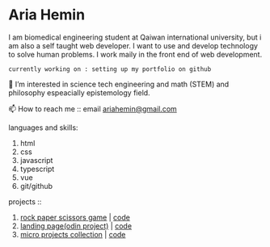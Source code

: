 <h1>Aria Hemin</h1>
I am biomedical engineering student at Qaiwan international university, but i am also a self taught web developer. I want to use and develop technology to solve human problems. I work maily in the front end of web development.

```currently working on : setting up my portfolio on github```

👀 I’m interested in 
science tech engineering and math (STEM) 
and philosophy espeacially epistemology field.

📫 How to reach me :: email ariahemin@gmail.com

languages and skills:
1. html 
2. css
3. javascript
4. typescript
5. vue
6. git/github


projects ::
1. [rock paper scissors game](https://ariahemin.github.io/rock-paper-scissors-game/) | [code](https://github.com/AriaHemin/rock-paper-scissors-game)
2. [landing page(odin project)](https://ariahemin.github.io/landing-page-1-op/) | [code](https://github.com/AriaHemin/landing-page-1-op)
3. [micro projects collection](https://link-url-here.org) | [code](https://link-url-here.org)

